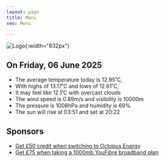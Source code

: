 ```yaml
---
layout: page
title: Menu
seo: Menu

---
```


![Logo](/images/logo.jpg){:width="832px"}

<!-- weather_marker starts -->
## On Friday, 06 June 2025

- The average temperature today is 12.95˚C,
- With highs of 13.17˚C and lows of 12.61˚C,
- It may feel like 12.1˚C with overcast clouds
- The wind speed is 0.89m/s and visibility is 10000m
- The pressure is 1008hPa and humidity is 69%
- The sun will rise at 03:51 and set at 20:22

<!-- weather_marker ends -->

## Sponsors

- [Get £50 credit when switching to Octopus Energy](https://bit.ly/3oD1nnS)
- [Get £75 when taking a 1000mb YouFibre broadband plan](https://aklam.io/91zWhU?)
